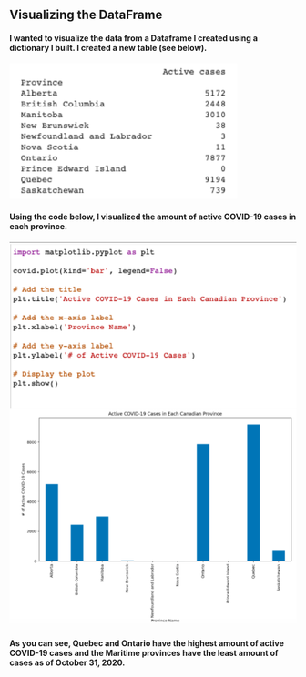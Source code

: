 ## Visualizing the DataFrame 
#### I wanted to visualize the data from a Dataframe I created using a dictionary I built. I created a new table (see below).

<img src="1.png" width="400"/>

#### Using the code below, I visualized the amount of active COVID-19 cases in each province. 

<img src="2.png" width="600"/>

<img src="3.png" width="600"/>

#### As you can see, Quebec and Ontario have the highest amount of active COVID-19 cases and the Maritime provinces have the least amount of cases as of October 31, 2020. 


```python

```
